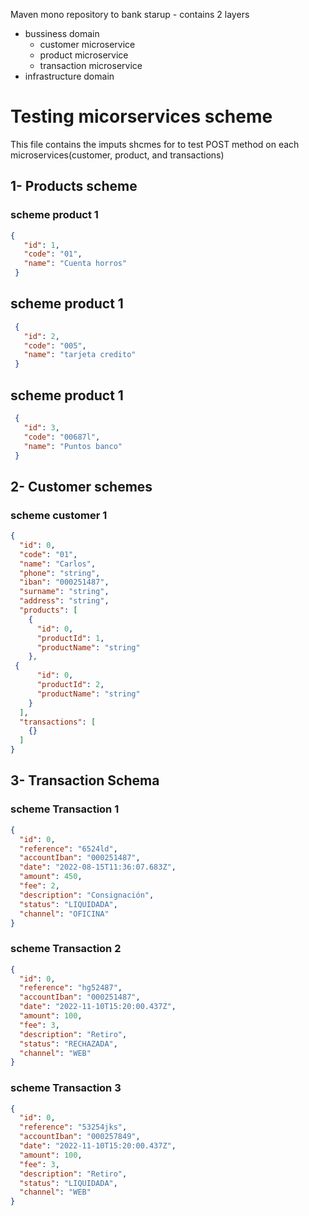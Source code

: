 Maven mono repository to bank starup - contains 2 layers 

- bussiness domain
    - customer microservice
    - product microservice
    - transaction microservice
- infrastructure domain

# Testing micorservices scheme
This file contains the imputs shcmes for to test POST method on each microservices(customer, product, and transactions)

## 1- Products scheme

### scheme product 1
 ```json
 {
    "id": 1,
    "code": "01",
    "name": "Cuenta horros"
  }
```
## scheme product 1
 ```json
  {
    "id": 2,
    "code": "005",
    "name": "tarjeta credito"
  }
```
## scheme product 1
 ```json
  {
    "id": 3,
    "code": "00687l",
    "name": "Puntos banco"
  }
```
## 2- Customer schemes
### scheme customer 1
```json
{
  "id": 0,
  "code": "01",
  "name": "Carlos",
  "phone": "string",
  "iban": "000251487",
  "surname": "string",
  "address": "string",
  "products": [
    {
      "id": 0,
      "productId": 1,
      "productName": "string"
    },
 {
      "id": 0,
      "productId": 2,
      "productName": "string"
    }
  ],
  "transactions": [
    {}
  ]
}
```
## 3- Transaction Schema

### scheme Transaction 1
```json
{
  "id": 0,
  "reference": "6524ld",
  "accountIban": "000251487",
  "date": "2022-08-15T11:36:07.683Z",
  "amount": 450,
  "fee": 2,
  "description": "Consignación",
  "status": "LIQUIDADA",
  "channel": "OFICINA"
}
```
### scheme Transaction 2
```json
{
  "id": 0,
  "reference": "hg52487",
  "accountIban": "000251487",
  "date": "2022-11-10T15:20:00.437Z",
  "amount": 100,
  "fee": 3,
  "description": "Retiro",
  "status": "RECHAZADA",
  "channel": "WEB"
}
```
### scheme Transaction 3
```json
{
  "id": 0,
  "reference": "53254jks",
  "accountIban": "000257849",
  "date": "2022-11-10T15:20:00.437Z",
  "amount": 100,
  "fee": 3,
  "description": "Retiro",
  "status": "LIQUIDADA",
  "channel": "WEB"
}
```

